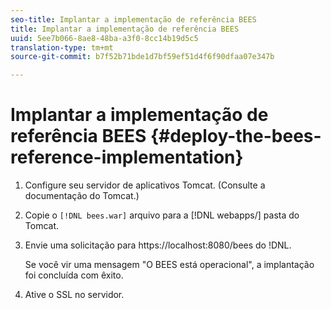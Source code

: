 ```yaml
---
seo-title: Implantar a implementação de referência BEES
title: Implantar a implementação de referência BEES
uuid: 5ee7b066-8ae8-48ba-a3f0-8cc14b19d5c5
translation-type: tm+mt
source-git-commit: b7f52b71bde1d7bf59ef51d4f6f90dfaa07e347b

---
```



# Implantar a implementação de referência BEES {#deploy-the-bees-reference-implementation}

1. Configure seu servidor de aplicativos Tomcat. (Consulte a documentação do Tomcat.)
1. Copie o `[!DNL bees.war]` arquivo para a [!DNL webapps/] pasta do Tomcat.
1. Envie uma solicitação para https://localhost:8080/bees do !DNL.

   Se você vir uma mensagem &quot;O BEES está operacional&quot;, a implantação foi concluída com êxito.
1. Ative o SSL no servidor.

